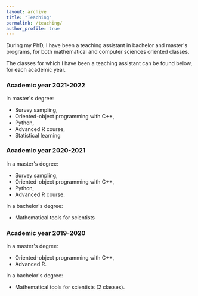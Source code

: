 ```yaml
---
layout: archive
title: "Teaching"
permalink: /teaching/
author_profile: true
---
```


During my PhD, I have been a teaching assistant in bachelor and master's programs, for both mathematical and computer sciences oriented classes.

The classes for which I have been a teaching assistant can be found below, for each academic year.

### Academic year 2021-2022 

In master's degree:
- Survey sampling, 
- Oriented-object programming with C++,
- Python,
- Advanced R course,
- Statistical learning

### Academic year 2020-2021

In a master's degree:
- Survey sampling, 
- Oriented-object programming with C++,
- Python,
- Advanced R course.

In a bachelor's degree:
- Mathematical tools for scientists


### Academic year 2019-2020

In a master's degree:
- Oriented-object programming with C++,
- Advanced R.

In a bachelor's degree:
- Mathematical tools for scientists (2 classes).


